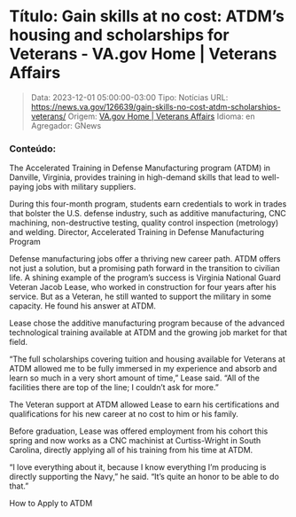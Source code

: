 # Título: Gain skills at no cost: ATDM’s housing and scholarships for Veterans - VA.gov Home | Veterans Affairs

>Data: 2023-12-01 05:00:00-03:00
>Tipo: Notícias
>URL: https://news.va.gov/126639/gain-skills-no-cost-atdm-scholarships-veterans/
>Origem: [VA.gov Home | Veterans Affairs](https://news.va.gov)
>Idioma: en
>Agregador: GNews

### Conteúdo:

The Accelerated Training in Defense Manufacturing program (ATDM) in Danville, Virginia, provides training in high-demand skills that lead to well-paying jobs with military suppliers.

During this four-month program, students earn credentials to work in trades that bolster the U.S. defense industry, such as additive manufacturing, CNC machining, non-destructive testing, quality control inspection (metrology) and welding. Director, Accelerated Training in Defense Manufacturing Program

Defense manufacturing jobs offer a thriving new career path. ATDM offers not just a solution, but a promising path forward in the transition to civilian life. A shining example of the program’s success is Virginia National Guard Veteran Jacob Lease, who worked in construction for four years after his service. But as a Veteran, he still wanted to support the military in some capacity. He found his answer at ATDM.

Lease chose the additive manufacturing program because of the advanced technological training available at ATDM and the growing job market for that field.

“The full scholarships covering tuition and housing available for Veterans at ATDM allowed me to be fully immersed in my experience and absorb and learn so much in a very short amount of time,” Lease said. “All of the facilities there are top of the line; I couldn’t ask for more.”

The Veteran support at ATDM allowed Lease to earn his certifications and qualifications for his new career at no cost to him or his family.

Before graduation, Lease was offered employment from his cohort this spring and now works as a CNC machinist at Curtiss-Wright in South Carolina, directly applying all of his training from his time at ATDM.

“I love everything about it, because I know everything I’m producing is directly supporting the Navy,” he said. “It’s quite an honor to be able to do that.”

How to Apply to ATDM
